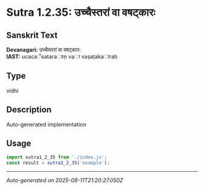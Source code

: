 # Sutra 1.2.35: उच्चैस्तरां वा वषट्कारः

## Sanskrit Text
**Devanagari:** उच्चैस्तरां वा वषट्कारः  
**IAST:** ucacaैsataraाṃ vaा vaṣaṭakaाraḥ

## Type
vidhi

## Description
Auto-generated implementation

## Usage
```javascript
import sutra1_2_35 from './index.js';
const result = sutra1_2_35('example');
```

---
*Auto-generated on 2025-08-11T21:20:27.050Z*
